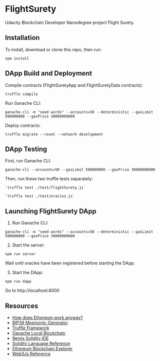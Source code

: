 # FlightSurety

Udacity Blockchain Developer Nanodegree project Flight Surety.


## Installation

To install, download or clone this repo, then run:

`npm install`


## DApp Build and Deployment

Compile contracts (FlightSuretyApp and FlightSuretyData contracts):
```
truffle compile
```

Run Ganache CLI:
```
ganache-cli -m "seed words" --accounts=50 --deterministic --gasLimit 500000000 --gasPrice 30000000000
```

Deploy contracts:
```
truffle migrate --reset --network development
```



## DApp Testing

First, run Ganache CLI:
```
ganache-cli --accounts=50 --gasLimit 500000000 --gasPrice 30000000000
```

Then, run these two truffle tests separately:
```
`truffle test ./test/flightSurety.js`

`truffle test ./test/oracles.js`
```

## Launching FlightSurety DApp

1. Run Ganache CLI:
```
ganache-cli -m "seed words" --accounts=50 --deterministic --gasLimit 500000000 --gasPrice 30000000000
```
2. Start the server:
```
npm run server
```
Wait until oracles have been registered before starting the DApp.

3. Start the DApp:
```
npm run dapp
```
Go to http://localhost:8000



## Resources

* [How does Ethereum work anyway?](https://medium.com/@preethikasireddy/how-does-ethereum-work-anyway-22d1df506369)
* [BIP39 Mnemonic Generator](https://iancoleman.io/bip39/)
* [Truffle Framework](http://truffleframework.com/)
* [Ganache Local Blockchain](http://truffleframework.com/ganache/)
* [Remix Solidity IDE](https://remix.ethereum.org/)
* [Solidity Language Reference](http://solidity.readthedocs.io/en/v0.4.24/)
* [Ethereum Blockchain Explorer](https://etherscan.io/)
* [Web3Js Reference](https://github.com/ethereum/wiki/wiki/JavaScript-API)